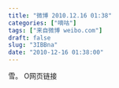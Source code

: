 ```yaml
---
title: "微博 2010.12.16 01:38"
categories: ["嘀咕"]
tags: ["来自微博 weibo.com"]
draft: false
slug: "3IBBna"
date: "2010-12-16 01:38:00"
---
```


<p>雪。 O网页链接 ​​​​</p>
